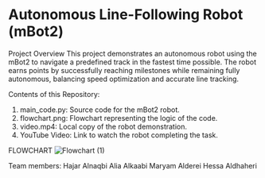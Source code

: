 # Autonomous Line-Following Robot (mBot2)


Project Overview
This project demonstrates an autonomous robot using the mBot2 to navigate a predefined track in the fastest time possible. The robot earns points by successfully reaching milestones while remaining fully autonomous, balancing speed optimization and accurate line tracking.

Contents of this Repository:
1. main_code.py: Source code for the mBot2 robot.
2. flowchart.png: Flowchart representing the logic of the code.
3. video.mp4: Local copy of the robot demonstration.
4. YouTube Video: Link to watch the robot completing the task.


FLOWCHART
![Flowchart (1)](https://github.com/user-attachments/assets/46373e6f-18d6-4ecc-ae13-65b7ba868f71)

Team members:
Hajar  Alnaqbi
Alia Alkaabi
Maryam Alderei
Hessa Aldhaheri

